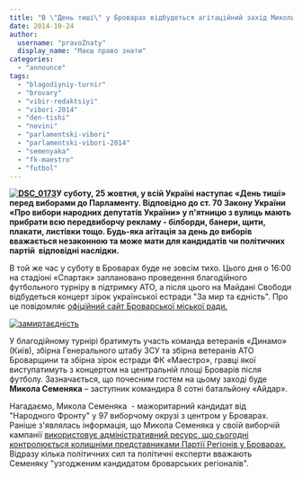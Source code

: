 ```yaml
---
title: "В \"День тиші\" у Броварах відбудеться агітаційний захід Миколи Семеняки?"
date: 2014-10-24
author: 
  username: "pravoZnaty"
  display_name: "Маєш право знати"
categories: 
  - "announce"
tags: 
  - "blagodiyniy-turnir"
  - "brovary"
  - "vibir-redaktsiyi"
  - "vibori-2014"
  - "den-tishi"
  - "novini"
  - "parlamentski-vibori"
  - "parlamentski-vibori-2014"
  - "semenyaka"
  - "fk-maestro"
  - "futbol"
---
```


**[![DSC_0173](https://mpz.brovary.org/wp-content/uploads/2014/10/DSC_0173.jpg)](https://mpz.brovary.org/wp-content/uploads/2014/10/DSC_0173.jpg)У суботу, 25 жовтня, у всій Україні наступає «День тиші» перед виборами до Парламенту. Відповідно до ст. 70 Закону України «Про вибори народних депутатів України» у п'ятницю з вулиць мають прибрати всю передвиборчу рекламу - білборди, банери, щити, плакати, листівки тощо. Будь-яка агітація за день до виборів вважається незаконною та може мати для кандидатів чи політичних партій  відповідні наслідки.**

В той же час у суботу в Броварах буде не зовсім тихо. Цього дня о 16:00 на стадіоні «Спартак» заплановано проведення благодійного футбольного турніру в підтримку АТО, а після цього на Майдані Свободи відбудеться концерт зірок української естради "За мир та єдність". Про це повідомляє [офіційний сайт Броварської міської ради.](http://www.brovary.kiev.ua/do-uvagi-brovarchan-ta-gostei-m%D1%96sta-futbolnii-turn%D1%96r-%C2%ABza-mir-ta-%D1%94dn%D1%96st%C2%BB-zav%D1%96ta%D1%94-do-brovar%D1%96v)

[![замиртаєдність](https://mpz.brovary.org/wp-content/uploads/2014/10/zamirtayednist.jpg)](https://mpz.brovary.org/wp-content/uploads/2014/10/zamirtayednist.jpg)

У благодійному турнірі братимуть участь команда ветеранів «Динамо» (Київ), збірна Генерального штабу ЗСУ та збірна ветеранів АТО Броварщини та збірна зірок естради ФК «Маестро», гравці якої виступатимуть з концертом на центральній площі Броварів після футболу. Зазначається, що почесним гостем на цьому заході буде **Микола Семеняка** – заступник командира 8 сотні батальйону «Айдар».

Нагадаємо, Микола Семеняка  - мажоритарний кандидат від "Народного Фронту" у 97 виборчому окрузі з центром у Броварах. Раніше з'являлась інформація, що Микола Семеняка у своїй виборчій кампанії [використовує адміністративний ресурс, що сьогодні контролюється колишніми представниками Партії Регіонів у Броварах.](https://mpz.brovary.org/finishna-pryama-viboriv-u-brovarah-regionali-gotuyutsya-do-revanshu/) Відразу кілька політичних сил та політичні експерти вважають Семеняку "узгодженим кандидатом броварських регіоналів".
